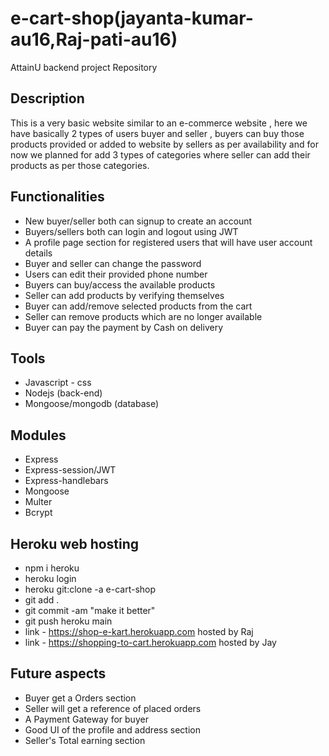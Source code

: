 # **e-cart-shop**(jayanta-kumar-au16,Raj-pati-au16)
AttainU backend project Repository

## Description
This is a very basic website similar to an e-commerce website , here we have basically 2 
types of users buyer and seller , buyers can buy those products provided or added to 
website by sellers as per availability and for now we planned for add 3 types of categories 
where seller can add their products as per those categories. 
## Functionalities 
* New buyer/seller both can signup to create an account 
* Buyers/sellers both can login and logout using JWT
* A profile page section for registered users that will have user account details 
* Buyer and seller can change the password
* Users can edit their provided phone number
* Buyers can buy/access the available products
* Seller can add products by verifying themselves
* Buyer can add/remove selected products from the cart 
* Seller can remove products which are no longer available
* Buyer can pay the payment by Cash on delivery
## Tools 
* Javascript - css 
* Nodejs (back-end) 
* Mongoose/mongodb (database) 
## Modules 
* Express 
* Express-session/JWT 
* Express-handlebars 
* Mongoose 
* Multer 
* Bcrypt 
## Heroku web hosting
* npm i heroku
* heroku login
* heroku git:clone -a e-cart-shop
* git add .
* git commit -am "make it better"
* git push heroku main
* link - <https://shop-e-kart.herokuapp.com> hosted by Raj
* link - <https://shopping-to-cart.herokuapp.com> hosted by Jay
## Future aspects
* Buyer get a Orders section
* Seller will get a reference of placed orders
* A Payment Gateway for buyer
* Good UI of the profile and address section
* Seller's Total earning section
